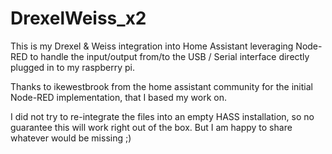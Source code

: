# DrexelWeiss_x2

This is my Drexel & Weiss integration into Home Assistant leveraging Node-RED to handle the input/output from/to the USB / Serial interface directly plugged in to my raspberry pi.

Thanks to ikewestbrook from the home assistant community for the initial Node-RED implementation, that I based my work on.

I did not try to re-integrate the files into an empty HASS installation, so no guarantee this will work right out of the box. But I am happy to share whatever would be missing ;)


